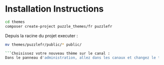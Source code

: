 # Installation Instructions

```bash
cd themes
composer create-project puzzle_themes/fr puzzlefr
```
Depuis la racine du projet executer :
```bash
mv themes/puzzlefr/public/* public/

```Choisissez votre nouveau thème sur le canal :
Dans le panneau d'administration, allez dans les canaux et changez le thème du canal souhaité .
